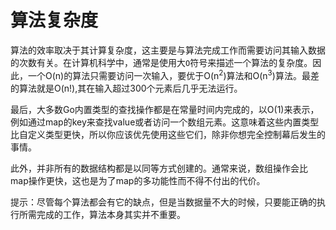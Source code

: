 # **算法复杂度**
算法的效率取决于其计算复杂度，这主要是与算法完成工作而需要访问其输入数据的次数有关。在计算机科学中，通常是使用大`O`符号来描述一个算法的复杂度。因此，一个O(n)的算法只需要访问一次输入，要优于O(n<sup>2</sup>)算法和O(n<sup>3</sup>)算法。最差的算法就是O(n!),其在输入超过300个元素后几乎无法运行。

最后，大多数Go内置类型的查找操作都是在常量时间内完成的，以O(1)来表示，例如通过map的key来查找value或者访问一个数组元素。这意味着这些内置类型比自定义类型更快，所以你应该优先使用这些它们，除非你想完全控制幕后发生的事情。

此外，并非所有的数据结构都是以同等方式创建的。通常来说，数组操作会比map操作更快，这也是为了map的多功能性而不得不付出的代价。

提示：尽管每个算法都会有它的缺点，但是当数据量不大的时候，只要能正确的执行所需完成的工作，算法本身其实并不重要。



